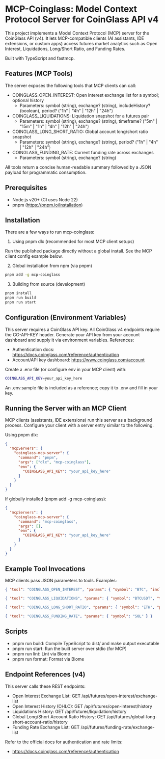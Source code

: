 # MCP-Coinglass: Model Context Protocol Server for CoinGlass API v4

This project implements a Model Context Protocol (MCP) server for the CoinGlass API (v4). It lets MCP-compatible clients (AI assistants, IDE extensions, or custom apps) access futures market analytics such as Open Interest, Liquidations, Long/Short Ratio, and Funding Rates.

Built with TypeScript and fastmcp.

## Features (MCP Tools)

The server exposes the following tools that MCP clients can call:

- COINGLASS_OPEN_INTEREST: Open interest exchange list for a symbol; optional history
  - Parameters: symbol (string), exchange? (string), includeHistory? (boolean), period? ("1h" | "4h" | "12h" | "24h")
- COINGLASS_LIQUIDATIONS: Liquidation snapshot for a futures pair
  - Parameters: symbol (string), exchange? (string), timeframe? ("5m" | "15m" | "1h" | "4h" | "12h" | "24h")
- COINGLASS_LONG_SHORT_RATIO: Global account long/short ratio snapshot
  - Parameters: symbol (string), exchange? (string), period? ("1h" | "4h" | "12h" | "24h")
- COINGLASS_FUNDING_RATE: Current funding rate across exchanges
  - Parameters: symbol (string), exchange? (string)

All tools return a concise human-readable summary followed by a JSON payload for programmatic consumption.

## Prerequisites

- Node.js v20+ (CI uses Node 22)
- pnpm (https://pnpm.io/installation)

## Installation

There are a few ways to run mcp-coinglass:

1) Using pnpm dlx (recommended for most MCP client setups)

Run the published package directly without a global install. See the MCP client config example below.

2) Global installation from npm (via pnpm)

```bash
pnpm add -g mcp-coinglass
```

3) Building from source (development)

```bash
pnpm install
pnpm run build
pnpm run start
```

## Configuration (Environment Variables)

This server requires a CoinGlass API key. All CoinGlass v4 endpoints require the CG-API-KEY header. Generate your API key from your account dashboard and supply it via environment variables. References:

- Authentication docs: https://docs.coinglass.com/reference/authentication
- Account/API key dashboard: https://www.coinglass.com/account

Create a .env file (or configure env in your MCP client) with:

```bash
COINGLASS_API_KEY=your_api_key_here
```

An .env.sample file is included as a reference; copy it to .env and fill in your key.

## Running the Server with an MCP Client

MCP clients (assistants, IDE extensions) run this server as a background process. Configure your client with a server entry similar to the following.

Using pnpm dlx:

```json
{
  "mcpServers": {
    "coinglass-mcp-server": {
      "command": "pnpm",
      "args": ["dlx", "mcp-coinglass"],
      "env": {
        "COINGLASS_API_KEY": "your_api_key_here"
      }
    }
  }
}
```

If globally installed (pnpm add -g mcp-coinglass):

```json
{
  "mcpServers": {
    "coinglass-mcp-server": {
      "command": "mcp-coinglass",
      "args": [],
      "env": {
        "COINGLASS_API_KEY": "your_api_key_here"
      }
    }
  }
}
```

## Example Tool Invocations

MCP clients pass JSON parameters to tools. Examples:

```json
{ "tool": "COINGLASS_OPEN_INTEREST", "params": { "symbol": "BTC", "includeHistory": true, "period": "24h" } }
```

```json
{ "tool": "COINGLASS_LIQUIDATIONS", "params": { "symbol": "BTCUSDT", "timeframe": "4h" } }
```

```json
{ "tool": "COINGLASS_LONG_SHORT_RATIO", "params": { "symbol": "ETH", "period": "1h" } }
```

```json
{ "tool": "COINGLASS_FUNDING_RATE", "params": { "symbol": "SOL" } }
```

## Scripts

- pnpm run build: Compile TypeScript to dist/ and make output executable
- pnpm run start: Run the built server over stdio (for MCP)
- pnpm run lint: Lint via Biome
- pnpm run format: Format via Biome

## Endpoint References (v4)

This server calls these REST endpoints:

- Open Interest Exchange List: GET /api/futures/open-interest/exchange-list
- Open Interest History (OHLC): GET /api/futures/open-interest/history
- Liquidations History: GET /api/futures/liquidation/history
- Global Long/Short Account Ratio History: GET /api/futures/global-long-short-account-ratio/history
- Funding Rate Exchange List: GET /api/futures/funding-rate/exchange-list

Refer to the official docs for authentication and rate limits:

- https://docs.coinglass.com/reference/authentication
